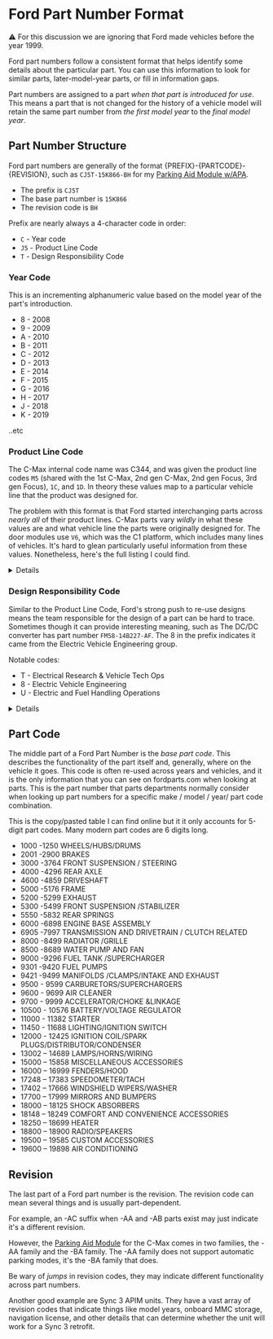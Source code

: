 # Ford Part Number Format

⚠️ For this discussion we are ignoring that Ford made vehicles before the year 1999.

Ford part numbers follow a consistent format that helps identify some details about the particular part. You can use this information to look for similar parts, later-model-year parts, or fill in information gaps.

Part numbers are assigned to a part _when that part is introduced for use_. This means a part that is not changed for the history of a vehicle model will retain the same part number from _the first model year_ to the _final model year_.

## Part Number Structure

Ford part numbers are generally of the format {PREFIX}-{PARTCODE}-{REVISION}, such as `CJ5T-15K866-BH` for my [Parking Aid Module w/APA](/systems/modules/PAM.md).

* The prefix is `CJ5T`
* The base part number is `15K866`
* The revision code is `BH`

Prefix are nearly always a 4-character code in order:

* `C` - Year code
* `J5` - Product Line Code
* `T` - Design Responsibility Code

### Year Code

This is an incrementing alphanumeric value based on the model year of the part's introduction.

* 8 - 2008
* 9 - 2009
* A - 2010
* B - 2011
* C - 2012
* D - 2013
* E - 2014
* F - 2015
* G - 2016
* H - 2017
* J - 2018
* K - 2019

..etc

### Product Line Code

The C-Max internal code name was C344, and was given the product line codes `M5` (shared with the 1st C-Max, 2nd gen C-Max, 2nd gen Focus, 3rd gen Focus), `1C`, and `1D`. In theory these values map to a particular vehicle line that the product was designed for.

The problem with this format is that Ford started interchanging parts across _nearly all_ of their product lines. C-Max parts vary _wildly_ in what these values are and what vehicle line the parts were originally designed for. The door modules use `V6`, which was the C1 platform, which includes many lines of vehicles. It's hard to glean particularly useful information from these values. Nonetheless, here's the full listing I could find.

<details></summary>List of product line codes</summary>

* 11 – Advance Technology
* 1B – B/Car FOE
* 1C – C344
* 1D – C344 C1 Platform
* 1E – C346
* 1F – C346 C1 Platform
* 1G – CD539E/CD390 Platform
* 1H – Ford Millennial
* 1J – JMC Heavy Truck
* 1K – C484
* 1L – B500 Super B
* 1M – CDC Platform
* 1N – Lincoln MPU
* 2B – B-Car FNA
* 2G – CD539N/U540/CD539C
* 3B – B-Car FSAO
* 3G – D544/D568/PLATFORM
* 4B – B-Car (India)
* 5B – B-Car (China)
* 6B – B-Car (Asia)
* 7B – B552
* 81 – PHK 131 LT
* 99 – Ford Motorsports
* A1 – U89-U540
* A2 – Explorer/Sport Trac
* A3 – B376 DS/B2 4DR Notch
* A4 – D401 Mercury Freestyle
* A5 – D385 Lincoln Sedan MKS (2009-2016)
* A6 – B299/B479 Fiesta
* A7 – B450 B-SUV
* A8 – D471 Ford X/Dvr Uty Flex
* A9 – B474 Maverick
* B1 – E385 Lincoln Sedan
* B2 – W414 Ford
* B3 – P376/U375 Pickup
* B4 – J61/J64 Mazda
* B5 – U502 Explorer
* B6 – CD524 Ford Sport Back
* B7 – M526 Lincoln Sport Convertible
* B8 – D257 Lincoln MKS
* B9 – D257 Lincoln MKS-L
* C1 – Transit
* C2 – Econoline
* C3 – F250 Super Duty/350/450/550
* C4 – F650/750/Cargo
* C5 – Aviator
* C6 – CAL 1 Blackwood
* C7 – Excursion
* C8 – U260
* C9 – U297
* CP – Community Plan
* D1 – U469
* D2 – VH280 Aston Martin
* D3 – VH300 Aston Martin
* D4 – VH400 Aston Martin
* D5 – V475 B Panel Van
* D6 – J88 Mazda
* D7 – V196 Econo Van
* D8 – C420
* D9 – D544 Lincoln MKS
* E1 – Not Used
* E2 – C264
* E3 – A29 Think Neighbor
* E4 – A306 Think City
* E5 – CD338 Ford Fusion (2006-2012)
* E6 – Mercury Escape-Mariner (2004-2010)
* E7 – Cab Over Engine Class 5
* E8 – B409 Car
* E9 – D472 Mercury X Over Utility MKT
* F1 – Taurus
* F2 – Windstar Freestar Monteray (F/M)
* F3 – Continental (FWD)
* F4 – Sable (1999-2002)
* F5 – Villager (1999-2002)
* F6 – Volvo
* F7 – Transit
* F8 – FW178
* F9 – 219 Ford Freestyle Taurus X Sable
* G1 – D250 REPLS 500 Taurus
* G2 – U263 Lincoln
* G3 – AM305F Aston Martin
* G4 – AM803 Aston Martin
* G5 – D310 UNC Sport
* G6 – D365 Lincoln CTU
* G7 – Ford GT
* G8 – F237 Lincoln CVT
* G9 – Euco Platform
* H1 – L318/L317
* H2 – L318/L319 TBE1
* H3 – L320
* H4 – L321/L322 TBE2 TBE3
* H5 – L314/L315/L359
* H6 – CD378 Lincoln Zephur MKZ
* H7 – F Series Sports Cab
* H8 – E396 Ford Mercury
* H9 – Not Used
* HC – Harness CompJLR
* J1 – Y465 Volvo
* J2 – Y466 Volvo
* J3 – L513
* J4 – L486 Land Rover 4XX
* J5 – C520 Ford Escape
* J6 – C520/C482 Escape HEV
* J7 – C521/C499/C483 Lincoln SUV
* J8 – Electric C-Car Top Hat
* J9 – Electric C-CAR Platform
* K1 – D568 Taurus (China)
* K2 – V362 Artisan 1 Ton
* K3 – V363 Trunker 2 Ton
* K4 – V363N Trunker 2 Ton
* K5 – L405 JLR Range Rover
* K6 – L494 JLR Range Rover Sport
* K7 – L550 JLR Freelander
* K8 – Troller
* K9 – Not Used
* L1 – Expedition
* L2 – Explorer
* L3 – F150/F250
* L4 – Maverick 4X4
* L5 – Ranger
* L6 – Aerostar
* L7 – Navigator
* L8 – Ford Escape (2000-2012)
* L9 – Mountaineer (1999-2010)
* M1 – Tracer
* M2 – VX62/V191/CD340 Gal
* M3 – J97 Courier
* M4 – J71
* M5 – C214/C307/C344/C346
* M6 – U293 Mazda ELC
* M7 – J37 Mazda GN
* M8 – J56J Mazda
* M9 – U467 3 Raw Product
* N1 – BV226/B515 Eco Sport
* N2 – C195 LKON
* N3 – SE161 Puma
* N4 – S272 (C1)
* N5 – P1 Volvo (C1)
* N6 – J46 Mazda (C1)
* N7 – CD334 Mercury Milan (2006-2011)
* N8 – Not Used
* N9 – CD379/390
* P1 – U470
* P2 – J73 Mazda
* P3 – B2EH Platform Mazda
* P4 – C505 2009 SUV
* P5 – CD533 Lincoln MKZ
* P6 – D532 Taurus B11 Platform
* P7 – 5530 Mustang D11 Platform
* P8 – CD548 Mercury Milan
* P9 – Mercury Focus
* PL – JLR PLA Platform
* R1 – AMV03 Aston Martin
* R2 – Falcon
* R3 – Mustang
* R4 – Scorpio
* R5 – Fairlane
* R6 – LTD
* R7 – E265 Raptor
* R8 – X200 Jaguar
* R9 – Lincoln Mark VIII
* S1 – Aspire
* S2 – Contour (1999-2000)
* S3 – C212 Maverick
* S4 – CE14/C170 ESC Focus
* S5 – BE146/B420/421 Ka
* S6 – BE91/B226/256/Fiesta
* S7 – CD132/162/345/391 Mondeo
* S8 – Probe
* S9 – Mystique (1999-2000)
* T1 – V227 Transit Connect
* T2 – U204 Mazda Unique
* T3 – U293
* T4 – U334/367/CD539
* T8 – J44 Mazda
* T9 – Volva SPA Platform
* U1 – Power Products
* U2 – Motorcraft Brand
* U3 – Outside Sales
* U4 – FEO VEH
* U5 – Ford
* U6 – Global Aftermarket
* U7 – Service Only
* U8 – Castings and Forgings
* U9 – Motorhome
* V1 – B232 BMAV EU FAP
* V2 – B2E Platform Ford
* V3 – B410 TRK
* V4 – C394/C520 C482 Kuga
* V5 – BE2 Platform Mazda
* V6 – C1 Platform
* V7 – J26E Mazda Pickup
* V8 – P501 F100 Pickup 2011
* V9 – P525 F100 Pickup 2012
* W1 – Town Car
* W2 – Cougar
* W3 – Grand Marquis
* W4 – F236 Lincoln LS (1999-2006)
* W5 – EW171
* W6 – Thunderbird RWD (2002-2005)
* W7 – Crown Victoria
* W8 – X100 X150 Jaguar
* W9 – X300/X350/X351/X360
* X1 – X600 Jaguar
* X2 – X250/X260 Jaguar
* X3 – Not Used
* X4 – X400 Jaguar
* X5 – X12 Sports
* X6 – C2 Platform
* X7 – C519
* X8 – C488
* X9 – H492/H566
* Y1 – B2EH Platform Ford
* Y2 – P298 Aston Martin
* Y3 – B516
* Y4 – N352 JMC
* Y5 – VH5 Aston Martin
* Y6 – VH6 Aston Martin
* Y7 – Aston Martin Juliette
* Y8 – P289 Aston Martin
* Y9 – Aston Martin Paris

</details>

### Design Responsibility Code

Similar to the Product Line Code, Ford's strong push to re-use designs means the team responsible for the design of a part can be hard to trace. Sometimes though it can provide interesting meaning, such as The DC/DC converter has part number `FM58-14B227-AF`. The 8 in the prefix indicates it came from the Electric Vehicle Engineering group.

Notable codes:

* T - Electrical Research & Vehicle Tech Ops
* 8 - Electric Vehicle Engineering
* U - Electric and Fuel Handling Operations

<details></summary>List of design responsibility codes</summary>

* A – Light Truck Engineering Division
* B – Body and Electrical Product Division
* C – Chassis Operations
* D – Overseas Product Engineering
* E – North American Engine Engineering
* F – Electrical and Electronics Division
* G – Engine Mechanical Operations
* H – Climate Control Operations
* J – Customer Srvc Div Parts & Acc Engineering
* K – Import Release Section
* L – Customer Service Div Power Products
* M – Performance/Special Vehicle Operations
* N – Volvo
* O – Outside
* P – Auto Trans &Transaxle Manu Engineering
* Q – Diesel Engine Operations
* R – Manual Trans & Transaxle Manu Engr
* S – Light & Heavy Truck Special Order Parts
* T – Electrical Research & Vehicle Tech Ops
* U – Electric and Fuel Handling Operations
* V – Domestic Special Order Engineering
* W – Axle and Driveline Engineering
* X – Plastic and Trim Products Operations
* Y – Special Vehicle Vehicle Center 1
* Z – Ford Customer Service Department
* 1 – European PD Center
* 2 – Land Rover Vehicle Center
* 3 – Large Luxury Vehicle Center
* 4 – Truck Vehicle Center
* 5 – Ford South American Operations
* 6 – Ford Otosan (Turkey)
* 7 – Transmission and Axle Engineering
* 8 – Electric Vehicle Engineering
* 9 – Australia Asia Pacific Center

</details>

## Part Code

The middle part of a Ford Part Number is the _base part code_. This describes the functionality of the part itself and, generally, where on the vehicle it goes. This code is often re-used across years and vehicles, and it is the only information that you can see on fordparts.com when looking at parts. This is the part number that parts departments normally consider when looking up part numbers for a specific make / model / year/ part code combination.

This is the copy/pasted table I can find online but it it only accounts for 5-digit part codes. Many modern part codes are 6 digits long.

* 1000 -1250 WHEELS/HUBS/DRUMS
* 2001 -2900 BRAKES
* 3000 -3764 FRONT SUSPENSION / STEERING
* 4000 -4296 REAR AXLE
* 4600 -4859 DRIVESHAFT
* 5000 -5176 FRAME
* 5200 -5299 EXHAUST
* 5300 -5499 FRONT SUSPENSION /STABILIZER
* 5550 -5832 REAR SPRINGS
* 6000 -6898 ENGINE BASE ASSEMBLY
* 6905 -7997 TRANSMISSION AND DRIVETRAIN / CLUTCH RELATED
* 8000 -8499 RADIATOR /GRILLE
* 8500 -8689 WATER PUMP AND FAN
* 9000 -9296 FUEL TANK /SUPERCHARGER
* 9301 -9420 FUEL PUMPS
* 9421 -9499 MANIFOLDS /CLAMPS/INTAKE AND EXHAUST
* 9500 - 9599 CARBURETORS/SUPERCHARGERS
* 9600 - 9699 AIR CLEANER
* 9700 - 9999 ACCELERATOR/CHOKE &LINKAGE
* 10500 - 10576 BATTERY/VOLTAGE REGULATOR
* 11000 - 11382 STARTER
* 11450 - 11688 LIGHTING/IGNITION SWITCH
* 12000 - 12425 IGNITION COIL/SPARK PLUGS/DISTRIBUTOR/CONDENSER
* 13002 – 14689 LAMPS/HORNS/WIRING
* 15000 – 15858 MISCELLANEOUS ACCESSORIES
* 16000 – 16999 FENDERS/HOOD
* 17248 – 17383 SPEEDOMETER/TACH
* 17402 – 17666 WINDSHIELD WIPERS/WASHER
* 17700 – 17999 MIRRORS AND BUMPERS
* 18000 – 18125 SHOCK ABSORBERS
* 18148 – 18249 COMFORT AND CONVENIENCE ACCESSORIES
* 18250 – 18699 HEATER
* 18800 – 18900 RADIO/SPEAKERS
* 19500 – 19585 CUSTOM ACCESSORIES
* 19600 – 19898 AIR CONDITIONING

## Revision

The last part of a Ford part number is the revision. The revision code can mean several things and is usually part-dependent.

For example, an -AC suffix when -AA and -AB parts exist may just indicate it's a different revision.

However, the [Parking Aid Module](/systems/modules/PAM.md) for the C-Max comes in two families, the -AA family and the -BA family. The -AA family does not support automatic parking modes, it's the -BA family that does.

Be wary of _jumps_ in revision codes, they may indicate different functionality across part numbers.

Another good example are Sync 3 APIM units. They have a vast array of revision codes that indicate things like model years, onboard MMC storage, navigation license, and other details that can determine whether the unit will work for a Sync 3 retrofit.
